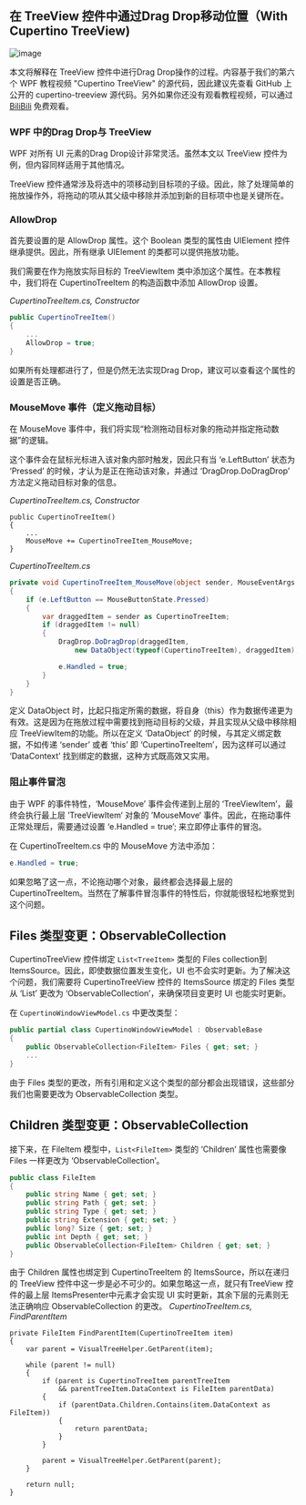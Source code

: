 ## 在 TreeView 控件中通过Drag Drop移动位置（With Cupertino TreeView)
![image](https://github.com/vickyqu115/cupertino-treeview/assets/101777355/bb6f9186-65d0-48d8-8a1c-fa6edaf12146)

本文将解释在 TreeView 控件中进行Drag Drop操作的过程。内容基于我们的第六个 WPF 教程视频 "Cupertino TreeView" 的源代码，因此建议先查看 GitHub 上公开的 cupertino-treeview 源代码。另外如果你还没有观看教程视频，可以通过 [BiliBili](https://www.bilibili.com/video/BV1xz42187wV) 免费观看。

### WPF 中的Drag Drop与 TreeView
WPF 对所有 UI 元素的Drag Drop设计非常灵活。虽然本文以 TreeView 控件为例，但内容同样适用于其他情况。

TreeView 控件通常涉及将选中的项移动到目标项的子级。因此，除了处理简单的拖放操作外，将拖动的项从其父级中移除并添加到新的目标项中也是关键所在。

### AllowDrop
首先要设置的是 AllowDrop 属性。这个 Boolean 类型的属性由 UIElement 控件继承提供。因此，所有继承 UIElement 的类都可以提供拖放功能。

我们需要在作为拖放实际目标的 TreeViewItem 类中添加这个属性。在本教程中，我们将在 CupertinoTreeItem 的构造函数中添加 AllowDrop 设置。

_CupertinoTreeItem.cs, Constructor_

```csharp
public CupertinoTreeItem()
{
    ...
    AllowDrop = true;
}
```
如果所有处理都进行了，但是仍然无法实现Drag Drop，建议可以查看这个属性的设置是否正确。

### MouseMove 事件（定义拖动目标）

在 MouseMove 事件中，我们将实现“检测拖动目标对象的拖动并指定拖动数据”的逻辑。

这个事件会在鼠标光标进入该对象内部时触发，因此只有当 ‘e.LeftButton’ 状态为 ‘Pressed’ 的时候，才认为是正在拖动该对象，并通过 ‘DragDrop.DoDragDrop’ 方法定义拖动目标对象的信息。

_CupertinoTreeItem.cs, Constructor_

```
public CupertinoTreeItem()
{
    ... 
    MouseMove += CupertinoTreeItem_MouseMove;
}
```

_CupertinoTreeItem.cs_

```csharp
private void CupertinoTreeItem_MouseMove(object sender, MouseEventArgs e)
{
    if (e.LeftButton == MouseButtonState.Pressed)
    {
        var draggedItem = sender as CupertinoTreeItem;
        if (draggedItem != null)
        {
            DragDrop.DoDragDrop(draggedItem, 
                new DataObject(typeof(CupertinoTreeItem), draggedItem), DragDropEffects.Move);

            e.Handled = true; 
        }
    }
}
```
定义 DataObject 时，比起只指定所需的数据，将自身（this）作为数据传递更为有效。这是因为在拖放过程中需要找到拖动目标的父级，并且实现从父级中移除相应 TreeViewItem的功能。所以在定义 ‘DataObject’ 的时候，与其定义绑定数据，不如传递 ‘sender’ 或者 ‘this’ 即 ‘CupertinoTreeItem’，因为这样可以通过 ‘DataContext’ 找到绑定的数据，这种方式既高效又实用。

### 阻止事件冒泡
由于 WPF 的事件特性，‘MouseMove’ 事件会传递到上层的 ‘TreeViewItem’，最终会执行最上层 ’TreeViewItem‘ 对象的 ’MouseMove‘ 事件。因此，在拖动事件正常处理后，需要通过设置 ‘e.Handled = true’; 来立即停止事件的冒泡。

在 CupertinoTreeItem.cs 中的 MouseMove 方法中添加：

```csharp
e.Handled = true;
```
如果忽略了这一点，不论拖动哪个对象，最终都会选择最上层的 CupertinoTreeItem。当然在了解事件冒泡事件的特性后，你就能很轻松地察觉到这个问题。

## Files 类型变更：ObservableCollection

CupertinoTreeView 控件绑定 `List<TreeItem>` 类型的 Files collection到 ItemsSource。因此，即使数据位置发生变化，UI 也不会实时更新。为了解决这个问题，我们需要将 CupertinoTreeView 控件的 ItemsSource 绑定的 Files 类型从 ‘List’ 更改为 ‘ObservableCollection’，来确保项目变更时 UI 也能实时更新。

在 `CupertinoWindowViewModel.cs` 中更改类型：

```csharp
public partial class CupertinoWindowViewModel : ObservableBase
{
    public ObservableCollection<FileItem> Files { get; set; }
    ...
}
```

由于 Files 类型的更改，所有引用和定义这个类型的部分都会出现错误，这些部分我们也需要更改为 ObservableCollection 类型。

## Children 类型变更：ObservableCollection

接下来，在 FileItem 模型中，`List<FileItem>` 类型的 ‘Children’ 属性也需要像 Files 一样更改为 ‘ObservableCollection’。

```csharp
public class FileItem
{
    public string Name { get; set; }
    public string Path { get; set; }
    public string Type { get; set; }
    public string Extension { get; set; }
    public long? Size { get; set; }
    public int Depth { get; set; }
    public ObservableCollection<FileItem> Children { get; set; }
}
```

由于 Children 属性也绑定到 CupertinoTreeItem 的 ItemsSource，所以在递归的 TreeView 控件中这一步是必不可少的。如果忽略这一点，就只有TreeView 控件的最上层 ItemsPresenter中元素才会实现 UI 实时更新，其余下层的元素则无法正确响应 ObservableCollection 的更改。
_CupertinoTreeItem.cs, FindParentItem_

```chsarp
private FileItem FindParentItem(CupertinoTreeItem item)
{
    var parent = VisualTreeHelper.GetParent(item);

    while (parent != null)
    {
        if (parent is CupertinoTreeItem parentTreeItem 
            && parentTreeItem.DataContext is FileItem parentData)
        {
            if (parentData.Children.Contains(item.DataContext as FileItem))
            {
                return parentData;
            }
        }

        parent = VisualTreeHelper.GetParent(parent);
    }

    return null;
}
```
